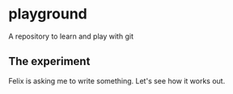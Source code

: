 # playground
A repository to learn and play with git

## The experiment
Felix is asking me to write something. Let's see how it works out.
